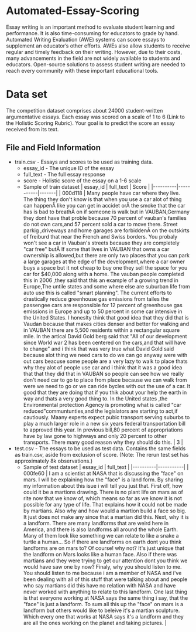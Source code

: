 # Automated-Essay-Scoring
Essay writing is an important method to evaluate student learning and performance. It is also time-consuming for educators to grade by hand. Automated Writing Evaluation (AWE) systems can score essays to supplement an educator’s other efforts. AWEs also allow students to receive regular and timely feedback on their writing. However, due to their costs, many advancements in the field are not widely available to students and educators. Open-source solutions to assess student writing are needed to reach every community with these important educational tools.

# Data set
The competition dataset comprises about 24000 student-written argumentative essays. Each essay was scored on a scale of 1 to 6 (Link to the Holistic Scoring Rubric). Your goal is to predict the score an essay received from its text.

## File and Field Information
 - train.csv - Essays and scores to be used as training data.
    - essay_id - The unique ID of the essay
    - full_text - The full essay response
    - score - Holistic score of the essay on a 1-6 scale
    - Sample of train dataset
      | essay_id | full_text | Score |
      |----------|-----------|-------|
      | 000d118 | Many people have car where they live. The thing they don't know is that when you use a car alot of thing can happenÂ like you can get in accidet orÂ the smoke that the car has is bad to breathÂ on if someone is walk but in VAUBAN,Germany they dont have that proble because 70 percent of vauban's families do not own cars,and 57 percent sold a car to move there. Street parkig ,driveways and home garages are forbiddenÂ on the outskirts of freiburd that near the French and Swiss borders. You probaly won't see a car in Vauban's streets because they are completely "car free" butÂ If some that lives in VAUBAN that owns a car ownership is allowed,but there are only two places that you can park a large garages at the edge of the development,where a car owner buys a space but it not cheap to buy one they sell the space for you car for $40,000 along with a home. The vauban people completed this in 2006 ,they said that this an example of a growing trend in Europe,The untile states and some where else are suburban life from auto use this is called "smart planning". The current efforts to drastically reduce greenhouse gas emissions from tailes the passengee cars are responsible for 12 percent of greenhouse gas emissions in Europe and up to 50 percent in some car intensive in the United States. I honeslty think that good idea that they did that is Vaudan because that makes cities denser and better for walking and in VAUBAN there are 5,500 residents within a rectangular square mile. In the artical David Gold berg said that "All of our development since World war 2 has been centered on the cars,and that will have to change" and i think that was very true what David Gold said because alot thing we need cars to do we can go anyway were with out cars beacuse some people are a very lazy to walk to place thats why they alot of people use car and i think that it was a good idea that that they did that in VAUBAN so people can see how we really don't need car to go to place from place because we can walk from were we need to go or we can ride bycles with out the use of a car. It good that they are doing that if you thik about your help the earth in way and thats a very good thing to. In the United states ,the Environmental protection Agency is promoting what is called "car reduced"communtunties,and the legislators are starting to act,if cautiously. Maany experts expect pubic transport serving suburbs to play a much larger role in a new six years federal transportation bill to approved this year. In previous bill,80 percent of appropriations have by law gone to highways and only 20 percent to other transports. There many good reason why they should do this. | 3 |
- test.csv - The essays to be used as test data. Contains the same fields as train.csv, aside from exclusion of score. (Note: The rerun test set has approximately 8k observations.)
    - Sample of test dataset
      | essay_id | full_text |
      |----------|-----------|
      | 000fe60 | I am a scientist at NASA that is discussing the "face" on mars. I will be explaining how the "face" is a land form. By sharing my information about this isue i will tell you just that. First off, how could it be a martions drawing. There is no plant life on mars as of rite now that we know of, which means so far as we know it is not possible for any type of life. That explains how it could not be made by martians. Also why and how would a martion build a face so big. It just does not make any since that a martian did this. Next, why it is a landform. There are many landforms that are weird here in America, and there is also landforms all around the whole Earth. Many of them look like something we can relate to like a snake a turtle a human... So if there are landforms on earth dont you think landforms are on mars to? Of course! why not? It's just unique that the landform on Mars looks like a human face. Also if there was martians and they were trying to get our attention dont you think we would have saw one by now? Finaly, why you should listen to me. You should listen to me because i am a member of NASA and i've been dealing with all of this stuff that were talking about and people who say martians did this have no relation with NASA and have never worked with anything to relate to this landform. One last thing is that everyone working at NASA says the same thing i say, that the "face" is just a landform. To sum all this up the "face" on mars is a landform but others would like to beleive it's a martian sculpture. Which every one that works at NASA says it's a landform and they are all the ones working on the planet and taking pictures. |



